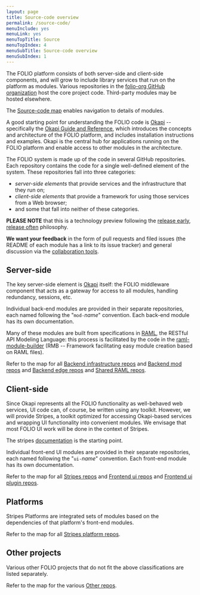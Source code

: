 ```yaml
---
layout: page
title: Source-code overview
permalink: /source-code/
menuInclude: yes
menuLink: yes
menuTopTitle: Source
menuTopIndex: 4
menuSubTitle: Source-code overview
menuSubIndex: 1
---
```


The FOLIO platform consists of both server-side and client-side components, and
will grow to include library services that run on the platform as modules.
Various repositories in the [folio-org GitHub
organization](https://github.com/folio-org) host the core project code.
Third-party modules may be hosted elsewhere.

The [Source-code map](/source-code/map/) enables navigation to details of modules.

A good starting point for understanding the FOLIO code is
[Okapi](https://github.com/folio-org/okapi) -- specifically the
[Okapi Guide and Reference](https://github.com/folio-org/okapi/blob/master/doc/guide.md), which
introduces the concepts and architecture of the FOLIO platform, and includes
installation instructions and examples.  Okapi is the central hub for
applications running on the FOLIO platform and enable access to other modules
in the architecture.

The FOLIO system is made up of the code in several GitHub repositories.
Each repository contains the code for a single well-defined element of the
system. These repositories fall into three categories:

- _server-side elements_ that provide services and the
  infrastructure that they run on;
- _client-side elements_ that provide a
  framework for using those services from a Web browser;
- and some that fall into neither of these categories.

**PLEASE NOTE** that this is a technology preview following the [release early,
release often](https://en.wikipedia.org/wiki/Release_early,_release_often)
philosophy.

**We want your feedback** in the form of pull requests and filed issues
(the README of each module has a link to its issue tracker)
and general discussion via the
[collaboration tools](/community).

## Server-side

The key server-side element is [Okapi](map/#okapi) itself: the FOLIO middleware component
that acts as a gateway for access to all modules, handling redundancy,
sessions, etc.

Individual back-end modules are provided in their separate repositories, each
named following the "`mod-`_name_" convention.
Each back-end module has its own documentation.

Many of these modules are built from specifications in
[RAML](https://raml.org/), the RESTful API Modeling Language: this process is
facilitated by the code in the [raml-module-builder](map/#raml-module-builder) (RMB -- Framework facilitating easy module creation based on RAML files).

Refer to the map for all
[Backend infrastructure repos](map/#backend-infrastructure) and
[Backend mod repos](map/#backend-mod) and
[Backend edge repos](map/#backend-edge) and
[Shared RAML repos](map/#raml-shared).

## Client-side

Since Okapi represents all the FOLIO functionality as well-behaved web
services, UI code can, of course, be written using any toolkit. However,
we will provide Stripes, a toolkit optimized for accessing Okapi-based
services and wrapping UI functionality into convenient modules. We
envisage that most FOLIO UI work will be done in the context of
Stripes.

The stripes [documentation](https://github.com/folio-org/stripes/blob/master/README.md) is the starting point.

Individual front-end UI modules are provided in their separate repositories, each
named following the "`ui-`_name_" convention.
Each front-end module has its own documentation.

Refer to the map for all
[Stripes repos](map/#stripes) and
[Frontend ui repos](map/#ui) and
[Frontend ui plugin repos](map/#ui-plugin).

## Platforms

Stripes Platforms are integrated sets of modules based on the dependencies of that platform's front-end modules.

Refer to the map for all
[Stripes platform repos](map/#platform).

## Other projects

Various other FOLIO projects that do not fit the above classifications are listed separately.

Refer to the map for the various [Other repos](map/#other).

<div class="folio-spacer-content"></div>

